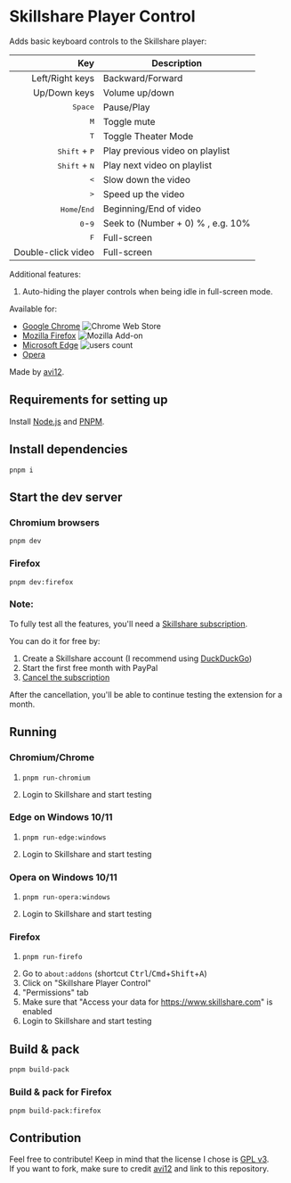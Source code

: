 # Skillshare Player Control

Adds basic keyboard controls to the Skillshare player:

|                             Key | Description                       |
| ------------------------------: | --------------------------------- |
|                 Left/Right keys | Backward/Forward                  |
|                    Up/Down keys | Volume up/down                    |
|                <kbd>Space</kbd> | Pause/Play                        |
|                    <kbd>M</kbd> | Toggle mute                       |
|                    <kbd>T</kbd> | Toggle Theater Mode               |
| <kbd>Shift</kbd> + <kbd>P</kbd> | Play previous video on playlist   |
| <kbd>Shift</kbd> + <kbd>N</kbd> | Play next video on playlist       |
|                    <kbd><</kbd> | Slow down the video               |
|                    <kbd>></kbd> | Speed up the video                |
|  <kbd>Home</kbd>/<kbd>End</kbd> | Beginning/End of video            |
|       <kbd>0</kbd>-<kbd>9</kbd> | Seek to (Number + 0) % , e.g. 10% |
|                    <kbd>F</kbd> | Full-screen                       |
|              Double-click video | Full-screen                       |

Additional features:

1. Auto-hiding the player controls when being idle in full-screen mode.

Available for:

- [Google Chrome](https://chrome.google.com/webstore/detail/agbhgcomfpcfboebbfmefbicfkpnlfeg) ![Chrome Web Store](https://img.shields.io/chrome-web-store/users/agbhgcomfpcfboebbfmefbicfkpnlfeg?color=white&label=users&style=flat-square)
- [Mozilla Firefox](https://addons.mozilla.org/addon/skillshare-player-control) ![Mozilla Add-on](https://img.shields.io/amo/users/skillshare-player-control?color=white&label=users&style=flat-square)
- [Microsoft Edge](https://microsoftedge.microsoft.com/addons/detail/ldgdglnmpaghmpoabbfadpnnaobhjffe) ![users count](https://img.shields.io/badge/dynamic/json?label=users&query=activeInstallCount&style=flat-square&color=white&url=https://microsoftedge.microsoft.com/addons/getproductdetailsbycrxid/ldgdglnmpaghmpoabbfadpnnaobhjffe)
- [Opera](https://addons.opera.com/en/extensions/details/skillshare-player-control)

Made by [avi12](https://avi12.com).

## Requirements for setting up

Install [Node.js](https://nodejs.org) and [PNPM](https://pnpm.js.org/en/installation).

## Install dependencies

```shell script
pnpm i
```

## Start the dev server

### Chromium browsers

```shell script
pnpm dev
```

### Firefox

```shell script
pnpm dev:firefox
```

### Note:

To fully test all the features, you'll need a [Skillshare subscription](https://www.skillshare.com/membership/checkout).

You can do it for free by:

1. Create a Skillshare account (I recommend using [DuckDuckGo](https://duckduckgo.com/email/settings/autofill))
2. Start the first free month with PayPal
3. [Cancel the subscription](https://www.paypal.com/myaccount/autopay)

After the cancellation, you'll be able to continue testing the extension for a month.

## Running

### Chromium/Chrome

1. ```shell script
   pnpm run-chromium
   ```
2. Login to Skillshare and start testing

### Edge on Windows 10/11

1. ```shell
   pnpm run-edge:windows
   ```
2. Login to Skillshare and start testing

### Opera on Windows 10/11

1. ```shell
   pnpm run-opera:windows
   ```
2. Login to Skillshare and start testing

### Firefox

1. ```shell
   pnpm run-firefo
   ```
2. Go to `about:addons` (shortcut <kbd>Ctrl</kbd>/<kbd>Cmd</kbd>+<kbd>Shift</kbd>+<kbd>A</kbd>)
3. Click on "Skillshare Player Control"
4. "Permissions" tab
5. Make sure that "Access your data for https://www.skillshare.com" is enabled
6. Login to Skillshare and start testing

## Build & pack

```shell
pnpm build-pack
```

### Build & pack for Firefox

```shell
pnpm build-pack:firefox
```

## Contribution

Feel free to contribute! Keep in mind that the license I chose
is [GPL v3](https://github.com/avi12/youtube-auto-hd/blob/main/LICENSE).  
If you want to fork, make sure to credit [avi12](https://avi12.com) and link to this repository.
